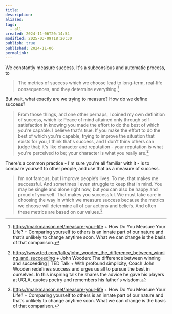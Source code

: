 ```yaml
---
title: 
description: 
aliases: 
tags:
  - all
created: 2024-11-06T20:14:54
modified: 2025-03-09T18:20:30
publish: true
published: 2024-11-06
permalink: 
---
```



We constantly measure success. It's a subconsious and automatic process, to 



> The metrics of success which we choose lead to long-term, real-life consequences, and they determine everything.[^2]

But wait, what exactly are we trying to measure? How do we define success?

> From those things, and one other perhaps, I coined my own definition of success, which is: Peace of mind attained only through self-satisfaction in knowing you made the effort to do the best of which you're capable. I believe that's true. If you make the effort to do the best of which you're capable, trying to improve the situation that exists for you, I think that's success, and I don't think others can judge that; it's like character and reputation - your reputation is what you're perceived to be; your character is what you really are.[^1]


There's a common practice - I'm sure you're all familiar with it - is to compare yourself to other people, and use that as a measure of success.



> I’m not famous, but I improve people’s lives. To me, that makes me successful. And sometimes I even struggle to keep that in mind. You may be single and alone right now, but you can also be happy and proud of yourself. That makes you successful. We must take care in choosing the way in which we measure success because the metrics we choose will determine all of our actions and beliefs. And often these metrics are based on our values.[^2]


[^1]: https://www.ted.com/talks/john_wooden_the_difference_between_winning_and_succeeding + John Wooden: The difference between winning and succeeding | TED Talk + With profound simplicity, Coach John Wooden redefines success and urges us all to pursue the best in ourselves. In this inspiring talk he shares the advice he gave his players at UCLA, quotes poetry and remembers his father's wisdom.

[^2]: https://markmanson.net/measure-your-life + How Do You Measure Your Life? + Comparing yourself to others is an innate part of our nature and that’s unlikely to change anytime soon. What we can change is the basis of that comparison.
